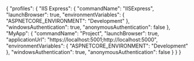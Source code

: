 {
  "profiles": {
    "IIS Express": {
      "commandName": "IISExpress",
      "launchBrowser": true,
      "environmentVariables": {
        "ASPNETCORE_ENVIRONMENT": "Development"
      },
      "windowsAuthentication": true,
      "anonymousAuthentication": false
    },
    "MyApp": {
      "commandName": "Project",
      "launchBrowser": true,
      "applicationUrl": "https://localhost:5001;http://localhost:5000",
      "environmentVariables": {
        "ASPNETCORE_ENVIRONMENT": "Development"
      },
      "windowsAuthentication": true,
      "anonymousAuthentication": false
    }
  }
}
